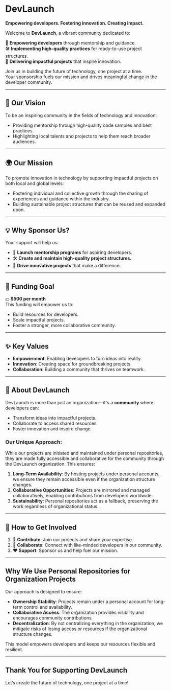 # DevLaunch  
**Empowering developers. Fostering innovation. Creating impact.**

Welcome to **DevLaunch**, a vibrant community dedicated to:

🌟 **Empowering developers** through mentorship and guidance.  
🛠️ **Implementing high-quality practices** for ready-to-use project structures.  
🚀 **Delivering impactful projects** that inspire innovation.  

Join us in building the future of technology, one project at a time.  
Your sponsorship fuels our mission and drives meaningful change in the developer community.

---

## 🎯 Our Vision  
To be an inspiring community in the fields of technology and innovation:

- Providing mentorship through high-quality code samples and best practices.  
- Highlighting local talents and projects to help them reach broader audiences.  

---

## 🌍 Our Mission  
To promote innovation in technology by supporting impactful projects on both local and global levels:  

- Fostering individual and collective growth through the sharing of experiences and guidance within the industry.  
- Building sustainable project structures that can be reused and expanded upon.  

---

## 💡 Why Sponsor Us?  
Your support will help us:

- 🌟 **Launch mentorship programs** for aspiring developers.  
- 🛠️ **Create and maintain high-quality project structures.**  
- 🚀 **Drive innovative projects** that make a difference.  

---

## 🎯 Funding Goal  
💵 **$500 per month**  
This funding will empower us to:  

- Build resources for developers.  
- Scale impactful projects.  
- Foster a stronger, more collaborative community.  

---

## ✨ Key Values  

- **Empowerment**: Enabling developers to turn ideas into reality.  
- **Innovation**: Creating space for groundbreaking projects.  
- **Collaboration**: Building a community that thrives on teamwork.  

---

## 🚀 About DevLaunch  

DevLaunch is more than just an organization—it's a **community** where developers can:

- Transform ideas into impactful projects.  
- Collaborate to access shared resources.  
- Foster innovation and inspire change.  

### Our Unique Approach:  
While our projects are initiated and maintained under personal repositories, they are made fully accessible and collaborative for the community through the DevLaunch organization. This ensures:  

1. **Long-Term Availability**: By hosting projects under personal accounts, we ensure they remain accessible even if the organization structure changes.  
2. **Collaborative Opportunities**: Projects are mirrored and managed collaboratively, enabling contributions from developers worldwide.  
3. **Sustainability**: Personal repositories act as a fallback, preserving the work regardless of organizational status.

---

## 🤝 How to Get Involved

1. 🌟 **Contribute**: Join our projects and share your expertise.  
2. 💬 **Collaborate**: Connect with like-minded developers in our community.  
3. ❤️ **Support**: Sponsor us and help fuel our mission.  

---

## Why We Use Personal Repositories for Organization Projects
Our approach is designed to ensure:  

- **Ownership Stability**: Projects remain under a personal account for long-term control and availability.  
- **Collaborative Access**: The organization provides visibility and encourages community contributions.  
- **Decentralization**: By not centralizing everything in the organization, we mitigate risks of losing access or resources if the organizational structure changes.  

This model empowers developers and keeps our resources flexible and resilient.

---

## Thank You for Supporting DevLaunch  
Let’s create the future of technology, one project at a time!  
